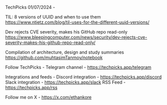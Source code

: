 TechPicks 01/07/2024 -

TIL: 8 versions of UUID and when to use them
https://www.ntietz.com/blog/til-uses-for-the-different-uuid-versions/

Dev rejects CVE severity, makes his GitHub repo read-only
https://www.bleepingcomputer.com/news/security/dev-rejects-cve-severity-makes-his-github-repo-read-only/

Compilation of architecture, design and study summaries
https://github.com/muhtasimTanmoy/notebook

Follow TechPicks -
Telegram channel - https://techpicks.app/telegram

Integrations and feeds -
Discord integration - https://techpicks.app/discord
Slack integration - https://techpicks.app/slack
RSS Feed - https://techpicks.app/rss

Follow me on X - https://x.com/ethankore